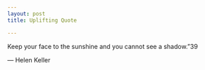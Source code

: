 ```yaml
---
layout: post
title: Uplifting Quote

---
```


Keep your face to the sunshine and you cannot see a shadow.”39 

— Helen Keller